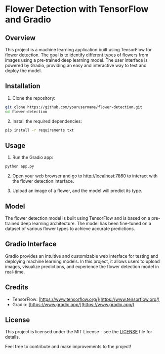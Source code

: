 # Flower Detection with TensorFlow and Gradio

## Overview

This project is a machine learning application built using TensorFlow for flower detection. The goal is to identify different types of flowers from images using a pre-trained deep learning model. The user interface is powered by Gradio, providing an easy and interactive way to test and deploy the model.

## Installation

1. Clone the repository:

```bash
git clone https://github.com/yourusername/flower-detection.git
cd flower-detection
```

2. Install the required dependencies:

```bash
pip install -r requirements.txt
```

## Usage

1. Run the Gradio app:

```bash
python app.py
```

2. Open your web browser and go to [http://localhost:7860](http://localhost:7860) to interact with the flower detection interface.

3. Upload an image of a flower, and the model will predict its type.

## Model

The flower detection model is built using TensorFlow and is based on a pre-trained deep learning architecture. The model has been fine-tuned on a dataset of various flower types to achieve accurate predictions.

## Gradio Interface

Gradio provides an intuitive and customizable web interface for testing and deploying machine learning models. In this project, it allows users to upload images, visualize predictions, and experience the flower detection model in real-time.

## Credits

- TensorFlow: [https://www.tensorflow.org/](https://www.tensorflow.org/)
- Gradio: [https://www.gradio.app/](https://www.gradio.app/)

## License

This project is licensed under the MIT License - see the [LICENSE](LICENSE) file for details.

Feel free to contribute and make improvements to the project!
